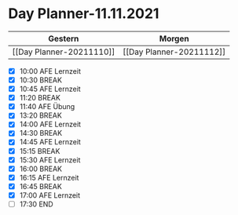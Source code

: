 
Day Planner-11.11.2021
======================
  
| Gestern | Morgen |  
| ------- | ------ |  
| [[Day Planner-20211110]] | [[Day Planner-20211112]] |  
- [x] 10:00 AFE Lernzeit
- [x] 10:30 BREAK
- [x] 10:45 AFE Lernzeit
- [x] 11:20 BREAK
- [x] 11:40 AFE Übung
- [x] 13:20 BREAK
- [x] 14:00 AFE Lernzeit
- [x] 14:30 BREAK
- [x] 14:45 AFE Lernzeit
- [x] 15:15 BREAK
- [x] 15:30 AFE Lernzeit
- [x] 16:00 BREAK
- [x] 16:15 AFE Lernzeit
- [x] 16:45 BREAK
- [x] 17:00 AFE Lernzeit
- [ ] 17:30 END